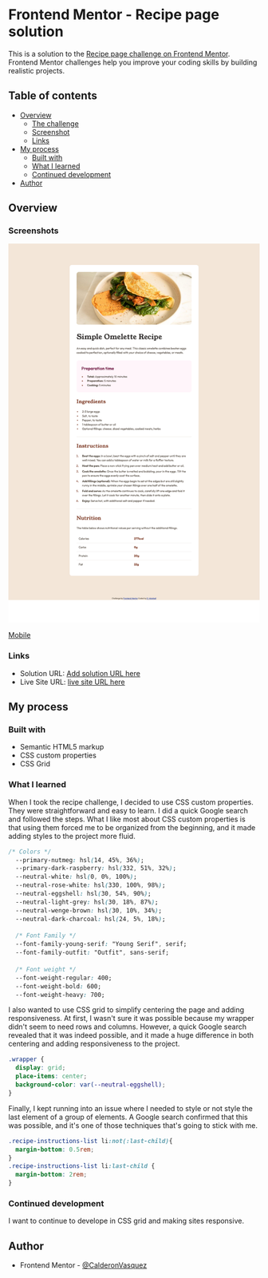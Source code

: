 # Frontend Mentor - Recipe page solution

This is a solution to the [Recipe page challenge on Frontend Mentor](https://www.frontendmentor.io/challenges/recipe-page-KiTsR8QQKm). Frontend Mentor challenges help you improve your coding skills by building realistic projects. 

## Table of contents

- [Overview](#overview)
  - [The challenge](#the-challenge)
  - [Screenshot](#screenshot)
  - [Links](#links)
- [My process](#my-process)
  - [Built with](#built-with)
  - [What I learned](#what-i-learned)
  - [Continued development](#continued-development)
- [Author](#author)


## Overview

### Screenshots

![Desktop](assets/images/update-recipe-page.png)

[Mobile](assets/images/mobile.png)

### Links

- Solution URL: [Add solution URL here](https://your-solution-url.com)
- Live Site URL: [live site URL here](https://omelete-recipe-page.netlify.app/)

## My process

### Built with

- Semantic HTML5 markup
- CSS custom properties
- CSS Grid

### What I learned

When I took the recipe challenge, I decided to use CSS custom properties. They were straightforward and easy to learn. I did a quick Google search and followed the steps. What I like most about CSS custom properties is that using them forced me to be organized from the beginning, and it made adding styles to the project more fluid.

```css
/* Colors */
  --primary-nutmeg: hsl(14, 45%, 36%);
  --primary-dark-raspberry: hsl(332, 51%, 32%);
  --neutral-white: hsl(0, 0%, 100%);
  --neutral-rose-white: hsl(330, 100%, 98%);
  --neutral-eggshell: hsl(30, 54%, 90%);
  --neutral-light-grey: hsl(30, 18%, 87%);
  --neutral-wenge-brown: hsl(30, 10%, 34%);
  --neutral-dark-charcoal: hsl(24, 5%, 18%);

  /* Font Family */
  --font-family-young-serif: "Young Serif", serif;
  --font-family-outfit: "Outfit", sans-serif;

  /* Font weight */
  --font-weight-regular: 400;
  --font-weight-bold: 600;
  --font-weight-heavy: 700;
```

I also wanted to use CSS grid to simplify centering the page and adding responsiveness.  At first, I wasn't sure it was possible because my wrapper didn't seem to need rows and columns. However, a quick Google search revealed that it was indeed possible, and it made a huge difference in both centering and adding responsiveness to the project.

```css
.wrapper {
  display: grid;
  place-items: center;
  background-color: var(--neutral-eggshell);
}
```

Finally, I kept running into an issue where I needed to style or not style the last element of a group of elements. A Google search confirmed that this was possible, and it's one of those techniques that's going to stick with me.

```css
.recipe-instructions-list li:not(:last-child){
  margin-bottom: 0.5rem;
}
.recipe-instructions-list li:last-child {
  margin-bottom: 2rem;
}
```

### Continued development

I want to continue to develope in CSS grid and making sites responsive.

## Author

- Frontend Mentor - [@CalderonVasquez](https://www.frontendmentor.io/profile/CalderonVasquez)
